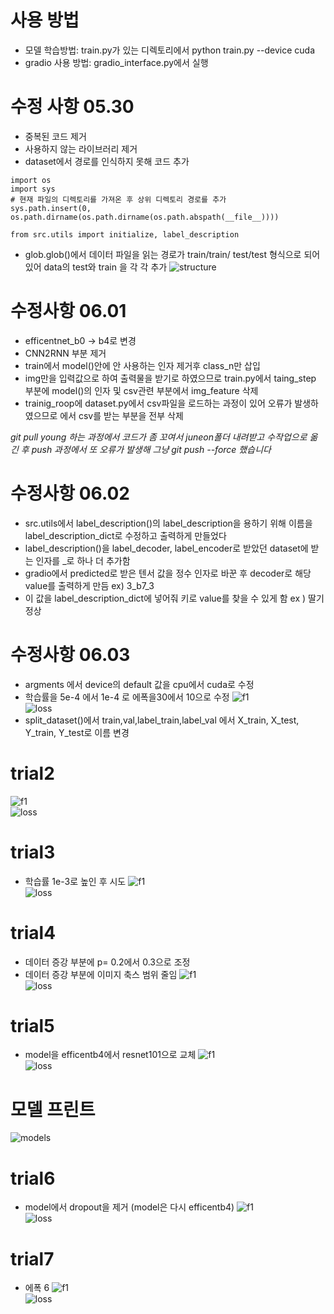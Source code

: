 # 사용 방법
- 모델 학습방법: train.py가 있는 디렉토리에서 python train.py --device cuda
- gradio 사용 방법: gradio_interface.py에서 실행

# 수정 사항 05.30
- 중복된 코드 제거
- 사용하지 않는 라이브러리 제거
- dataset에서 경로를 인식하지 못해 코드 추가
```pytho행행
import os
import sys
# 현재 파일의 디렉토리를 가져온 후 상위 디렉토리 경로를 추가
sys.path.insert(0, os.path.dirname(os.path.dirname(os.path.abspath(__file__))))

from src.utils import initialize, label_description
```
- glob.glob()에서 데이터 파일을 읽는 경로가 train/train/ test/test 형식으로 되어있어 data의 test와 train 을 각 각 추가
![structure](structure.png)


# 수정사항 06.01
- efficentnet_b0 -> b4로 변경
- CNN2RNN 부분 제거 
- train에서 model()안에 안 사용하는 인자 제거후 class_n만 삽입
- img만을 입력값으로 하여 출력물을 받기로 하였으므로 train.py에서 taing_step 부분에 model()의 인자 및 csv관련 부분에서 img_feature 삭제 
- trainig_roop에 dataset.py에서 csv파일을 로드하는 과정이 있어 오류가 발생하였으므로 에서 csv를 받는 부분을 전부 삭제  

*git pull young 하는 과정에서 코드가 좀 꼬여서 juneon폴더 내려받고 수작업으로 옮긴 후 push 과정에서 또 오류가 발생해 그냥 git push --force 했습니다*

# 수정사항 06.02
- src.utils에서 label_description()의 label_description을 용하기 위해 이름을 label_description_dict로 수정하고 출력하게 만들었다
- label_description()을 label_decoder, label_encoder로 받았던 dataset에 받는 인자를 _로 하나 더 추가함
- gradio에서 predicted로 받은 텐서 값을 정수 인자로 바꾼 후 decoder로 해당 value를 출력하게 만듬 ex) 3_b7_3
- 이 값을 label_description_dict에 넣어줘 키로 value를 찾을 수 있게 함 ex ) 딸기 정상


# 수정사항 06.03
- argments 에서 device의 default 값을 cpu에서 cuda로 수정
- 학습률을 5e-4 에서 1e-4 로 에폭을30에서 10으로 수정
![f1](f1Nloss/train_val_f1_score_plot.png)  
![loss](f1Nloss/train_val_loss_plot.png)  
- split_dataset()에서 train,val,label_train,label_val 에서 X_train, X_test, Y_train, Y_test로 이름 변경

# trial2
![f1](f1Nloss/train_val_f1_score_plot2.png)  
![loss](f1Nloss/train_val_loss_plot2.png)  

# trial3
- 학습률 1e-3로 높인 후 시도
![f1](f1Nloss/train_val_f1_score_plot3.png)    
![loss](f1Nloss/train_val_loss_plot3.png)   

# trial4
- 데이터 증강 부분에 p= 0.2에서 0.3으로 조정
- 데이터 증강 부분에 이미지 축스 범위 줄임
![f1](f1Nloss/train_val_f1_score_plot4.png)    
![loss](f1Nloss/train_val_loss_plot4.png)  

# trial5
- model을 efficentb4에서 resnet101으로 교체
![f1](f1Nloss/train_val_f1_score_plot5.png)    
![loss](f1Nloss/train_val_loss_plot5.png) 


# 모델 프린트
![models](models_last_layer_print.png)    

# trial6
- model에서 dropout을 제거 (model은 다시 efficentb4)
![f1](f1Nloss/train_val_f1_score_plot6.png)    
![loss](f1Nloss/train_val_loss_plot6.png) 

# trial7
- 에폭 6
![f1](f1Nloss/train_val_f1_score_plot7.png)    
![loss](f1Nloss/train_val_loss_plot7.png) 

